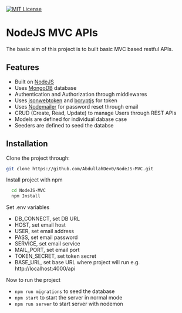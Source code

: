 
[![MIT License](https://img.shields.io/badge/License-MIT-green.svg)](https://choosealicense.com/licenses/mit/)

# NodeJS MVC APIs

The basic aim of this project is to built basic MVC based restful APIs.

## Features

- Built on [NodeJS](https://github.com/nodejs/node)
- Uses [MongoDB](https://github.com/mongodb/mongo) database
- Authentication and Authorization through middlewares
- Uses [jsonwebtoken](https://github.com/nodemailer/nodemailer) and [bcryptjs](https://github.com/dcodeIO/bcrypt.js/) for token
- Uses [Nodemailer](https://github.com/nodemailer/nodemailer) for password reset through email
- CRUD (Create, Read, Update) to manage Users through REST APIs
- Models are defined for individual dabase case
- Seeders are defined to seed the databse


## Installation

Clone the project through:

```bash
git clone https://github.com/AbdullahDev0/NodeJS-MVC.git
```

Install project with npm

```bash
  cd NodeJS-MVC
  npm Install
```

Set .env variables

- DB_CONNECT, set DB URL
- HOST, set email host
- USER, set email address
- PASS, set email password
- SERVICE, set email service
- MAIL_PORT, set email port
- TOKEN_SECRET, set token secret
- BASE_URL, set base URL where project will run e.g. http://localhost:4000/api

Now to run the project
- ```npm run migrations``` to seed the database
- ```npm start``` to start the server in normal mode
- ```npm run server``` to start server with nodemon
